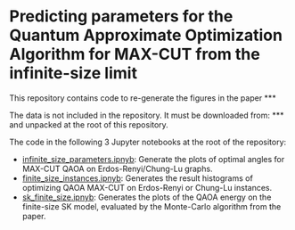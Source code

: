 # Predicting parameters for the Quantum Approximate Optimization Algorithm for MAX-CUT from the infinite-size limit

This repository contains code to re-generate the figures in the paper ***

The data is not included in the repository. It must be downloaded from: *** and unpacked at the root of this repository.

The code in the following 3 Jupyter notebooks at the root of the repository:
- [infinite_size_parameters.ipnyb](./infinite_size_parameters.ipynb): Generate the plots of optimal angles for MAX-CUT QAOA on Erdos-Renyi/Chung-Lu graphs.
- [finite_size_instances.ipnyb](./finite_size_instances.ipynb): Generates the result histograms of optimizing QAOA MAX-CUT on Erdos-Renyi or Chung-Lu instances.
- [sk_finite_size.ipnyb](./sk_finite_size.ipynb): Generates the plots of the QAOA energy on the finite-size SK model, evaluated by the Monte-Carlo algorithm from the paper.
